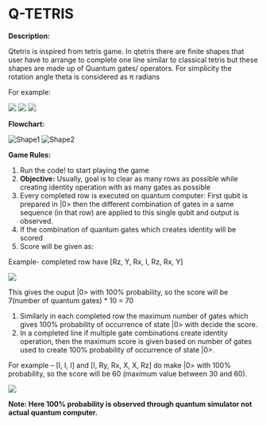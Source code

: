 # **Q-TETRIS**

**Description:**

Qtetris is inspired from tetris game. In qtetris there are finite shapes that user have to arrange to complete one line similar to classical tetris but these shapes are made up of Quantum gates/ operators. For simplicity the rotation angle theta is considered as π radians

For example:

![](RackMultipart20220130-4-x7mere_html_9d8b5da8b4fa4c0c.gif) ![](RackMultipart20220130-4-x7mere_html_e66e26e7d4169e15.gif) ![](RackMultipart20220130-4-x7mere_html_426f4e77cd4bd54b.gif)

**Flowchart:**

![Shape1](RackMultipart20220130-4-x7mere_html_de589941a76beff2.gif) ![Shape2](RackMultipart20220130-4-x7mere_html_79647042be1d7149.gif)

**Game Rules:**

1. Run the code! to start playing the game
2. **Objective:** Usually, goal is to clear as many rows as possible while creating identity operation with as many gates as possible
3. Every completed row is executed on quantum computer: First qubit is prepared in |0\> then the different combination of gates in a same sequence (in that row) are applied to this single qubit and output is observed.
  1. If the combination of quantum gates which creates identity will be scored
  2. Score will be given as:

Example- completed row have [Rz, Y, Rx, I, Rz, Rx, Y]

![](RackMultipart20220130-4-x7mere_html_70c75bf4e761d764.gif)

This gives the ouput |0\> with 100% probability, so the score will be 7(number of quantum gates) \* 10 = 70

  1. Similarly in each completed row the maximum number of gates which gives 100% probability of occurrence of state |0\> with decide the score.
  2. In a completed line if multiple gate combinations create identity operation, then the maximum score is given based on number of gates used to create 100% probability of occurrence of state |0\>.

For example – [I, I, I] and [I, Ry, Rx, X, X, Rz] do make |0\> with 100% probability, so the score will be 60 (maximum value between 30 and 60).

![](RackMultipart20220130-4-x7mere_html_512454448447c759.gif)

**Note: Here 100% probability is observed through quantum simulator not actual quantum computer.**
